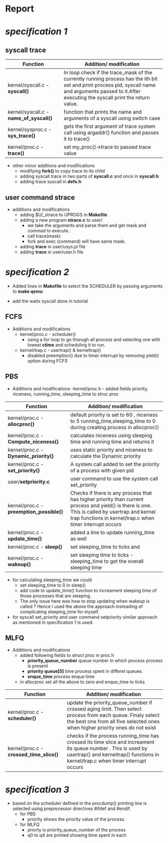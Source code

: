 # **Report**

# ***specification 1***

## syscall **trace**

|Function|Addition/ modification|
|------|------|
| kernel/syscall.c - **syscall()** | In loop check if the trace_mask of the currently running process has the ith bit set and print process pid, syscall name and arguments passed to it.After executing the syscall print the return value.   |
|kernel/syscall.c - **name_of_syscall()**| function that prints the name and arguments of a syscall using switch case|
|kernel/sysproc.c - **sys_trace()**|gets the first argument of trace system call using argaddr() function and passes it to trace()|
|kernel/proc.c - **trace()**| set my_proc()->trace to passed trace value |

- other minor additions and modifications
    - modifying **fork()** to copy trace to its child
    - adding syscall trace in two parts of **syscall.c** and once in **syscall.h**
    - adding trace syscall in **defs.h**

## user command **strace**

- additions and modifications
    - adding $U/_strace to UPROGS in **Makefile**
    - adding a new program **strace.c** to user/
        - we take the arguments and parse them and get mask and commad to execute..
        - call trace(mask)
        - fork and  exec (command) will have same mask.
    - adding **trace** in user/usys.pl file
    - adding **trace** in user/user.h file


# ***specification 2***

- Added lines in **Makefile** to select the SCHEDULER by passing arguments to **make qemu**

 - add the waitx syscall done in tutorial 

##  **FCFS**
- Additions and modifications 
    - kernel/proc.c - scheduler()
        - using a for loop to go thorugh all process and selecting one with lowest **ctime** and scheduling it to run.
    - kernel/trap.c - usertrap() & kerneltrap()
        - disabled preemption() due to timer interrupt by removing yield() option during FCFS

##  **PBS**
- Additions and modifications 
    -kernel/proc.h -  added fields priority, niceness, running_time, sleeping_time to struc proc

|Function|Addition/ modification|
|------|------|
|kernel/proc.c - **allocproc()** | default priority is set to 60 , niceness to 5 running_time,sleeping_time  to 0 during creating process in allocproc() |
|kernel/proc.c - **Compute_niceness()** |calculates niceness using sleeping time and running time and returns it|
|kernel/proc.c - **Dynamic_priority()** |uses static priority and niceness to calculate the Dynamic priority |
|kernel/proc.c - **set_priority()** | A system call added to set the priority of a process with given pid|
|user/**setpriority.c**   | user command to use the system call set_priority|
|kernel/proc.c - **preemption_possible()**|Checks if there is any process that has higher priority than current process and yield() is there is one. This is called by usertrap and kernel trap functions in kernel/trap.c when timer interrupt occurs|
|kernel/proc.c - **update_time()**|added a line to update running_time as well|
|kernel/proc.c - **sleep()**|set sleeping_time to ticks and |
|kernel/proc.c - **wakeup()**| set sleeping time to ticks - sleeping_time to get the overall sleeping time |

- for calculating sleeping_time we could 
    - set sleeping_time to 0 in sleep()
    - add code to  update_time() function to increament sleeping time of those processes that are sleeping.
    - The only issue here was how to stop updating when wakeup is called ? Hence I used the above the approach insteading of complicating sleeping_time for myself.
- for syscall set_priority and user command setpriority similar approach as mentioned in specification 1 is used.

##  **MLFQ**
- Additions and modifications 
    - added following fields to struct proc in proc.h
        - **priority_queue_number**  queue number in which process process is present 
        - **priority queue[5]**   time process spent in differet queues
        - **enque_time**   process enque time
    - in allocproc set all the above to zero and enque_time to ticks

|Function|Addition/ modification|
|------|------|
|kernel/proc.c - **scheduler()** | update the priority_queue_number if crossed aging limit. Then select process from each queue. Finaly select the best one from all five selected ones when higher priority ones do not exist |
|kernel/proc.c - **crossed_time_slice()** | checks if the process running_time has crossed its time slice and increament its queue number . This is used by usertrap() and kerneltrap() functions in kernel/trap.c when timer interrupt occurs |

# ***specification 3***

- based on the scheduler defined in the procdump() printing line is selected using preprocessor directives #ifdef and #endif.
    - for PBS
        - priority shows the priority value of the process.
    - for MLFQ 
        - priorty is priority_queue_number of the process
        - q0 to q4 are printed showing time spent in each


